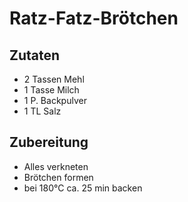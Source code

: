 # Ratz-Fatz-Brötchen

## Zutaten
- 2 Tassen Mehl
- 1 Tasse Milch
- 1 P. Backpulver
- 1 TL Salz

## Zubereitung
- Alles verkneten
- Brötchen formen
- bei 180°C ca. 25 min backen